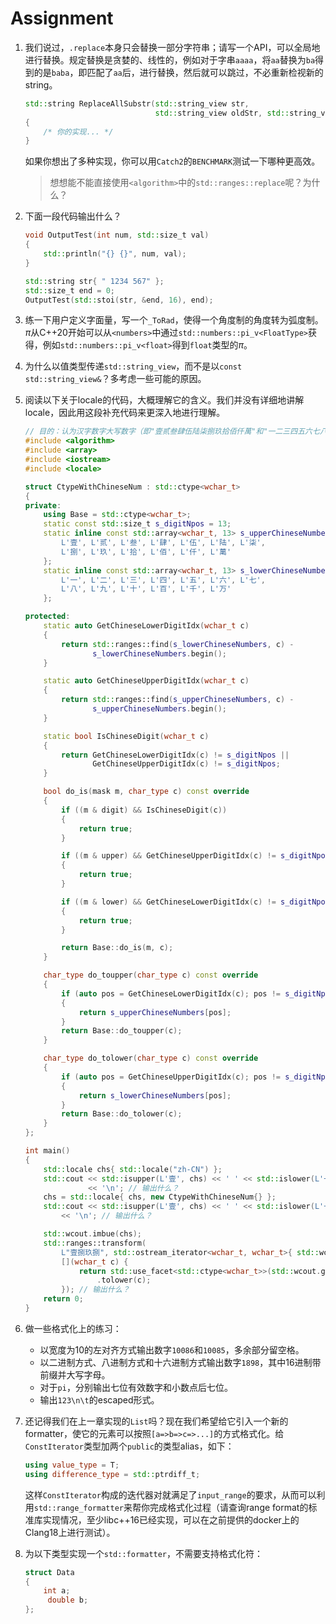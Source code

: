 # Assignment

1. 我们说过，`.replace`本身只会替换一部分字符串；请写一个API，可以全局地进行替换。规定替换是贪婪的、线性的，例如对于字串`aaaa`，将`aa`替换为`ba`得到的是`baba`，即匹配了`aa`后，进行替换，然后就可以跳过，不必重新检视新的string。

   ```c++
   std::string ReplaceAllSubstr(std::string_view str, 
                                std::string_view oldStr, std::string_view newStr)
   {
       /* 你的实现... */
   }
   ```

   如果你想出了多种实现，你可以用`Catch2`的`BENCHMARK`测试一下哪种更高效。

   > 想想能不能直接使用`<algorithm>`中的`std::ranges::replace`呢？为什么？

2. 下面一段代码输出什么？

   ```c++
   void OutputTest(int num, std::size_t val)
   {
       std::println("{} {}", num, val);
   }
   
   std::string str{ " 1234 567" };
   std::size_t end = 0;
   OutputTest(std::stoi(str, &end, 16), end);
   ```

3. 练一下用户定义字面量，写一个`_ToRad`，使得一个角度制的角度转为弧度制。$\pi$从C++20开始可以从`<numbers>`中通过`std::numbers::pi_v<FloatType>`获得，例如`std::numbers::pi_v<float>`得到`float`类型的$\pi$。

4. 为什么以值类型传递`std::string_view`，而不是以`const std::string_view&`？多考虑一些可能的原因。

5. 阅读以下关于locale的代码，大概理解它的含义。我们并没有详细地讲解locale，因此用这段补充代码来更深入地进行理解。

   ```c++
   // 目的：认为汉字数字大写数字（即"壹贰叁肆伍陆柒捌玖拾佰仟萬"和"一二三四五六七八九十百千万"）也是数字，并支持它们之间进行相互转换。
   #include <algorithm>
   #include <array>
   #include <iostream>
   #include <locale>
   
   struct CtypeWithChineseNum : std::ctype<wchar_t>
   {
   private:
       using Base = std::ctype<wchar_t>;
       static const std::size_t s_digitNpos = 13;
       static inline const std::array<wchar_t, 13> s_upperChineseNumbers{
           L'壹', L'贰', L'叁', L'肆', L'伍', L'陆', L'柒',
           L'捌', L'玖', L'拾', L'佰', L'仟', L'萬'
       };
       static inline const std::array<wchar_t, 13> s_lowerChineseNumbers{
           L'一', L'二', L'三', L'四', L'五', L'六', L'七',
           L'八', L'九', L'十', L'百', L'千', L'万'
       };
   
   protected:
       static auto GetChineseLowerDigitIdx(wchar_t c)
       {
           return std::ranges::find(s_lowerChineseNumbers, c) -
                  s_lowerChineseNumbers.begin();
       }
   
       static auto GetChineseUpperDigitIdx(wchar_t c)
       {
           return std::ranges::find(s_upperChineseNumbers, c) -
                  s_upperChineseNumbers.begin();
       }
   
       static bool IsChineseDigit(wchar_t c)
       {
           return GetChineseLowerDigitIdx(c) != s_digitNpos ||
                  GetChineseUpperDigitIdx(c) != s_digitNpos;
       }
   
       bool do_is(mask m, char_type c) const override
       {
           if ((m & digit) && IsChineseDigit(c))
           {
               return true;
           }
   
           if ((m & upper) && GetChineseUpperDigitIdx(c) != s_digitNpos)
           {
               return true;
           }
   
           if ((m & lower) && GetChineseLowerDigitIdx(c) != s_digitNpos)
           {
               return true;
           }
   
           return Base::do_is(m, c);
       }
   
       char_type do_toupper(char_type c) const override
       {
           if (auto pos = GetChineseLowerDigitIdx(c); pos != s_digitNpos)
           {
               return s_upperChineseNumbers[pos];
           }
           return Base::do_toupper(c);
       }
   
       char_type do_tolower(char_type c) const override
       {
           if (auto pos = GetChineseUpperDigitIdx(c); pos != s_digitNpos)
           {
               return s_lowerChineseNumbers[pos];
           }
           return Base::do_tolower(c);
       }
   };
   
   int main()
   {
       std::locale chs{ std::locale("zh-CN") };
       std::cout << std::isupper(L'壹', chs) << ' ' << std::islower(L'一', chs)
                 << '\n'; // 输出什么？
       chs = std::locale{ chs, new CtypeWithChineseNum{} };
       std::cout << std::isupper(L'壹', chs) << ' ' << std::islower(L'一', chs)
           << '\n'; // 输出什么？
   
       std::wcout.imbue(chs);
       std::ranges::transform(
           L"壹捌玖捌", std::ostream_iterator<wchar_t, wchar_t>{ std::wcout },
           [](wchar_t c) {
               return std::use_facet<std::ctype<wchar_t>>(std::wcout.getloc())
                   .tolower(c);
           }); // 输出什么？
       return 0;
   }
   ```

6. 做一些格式化上的练习：

   + 以宽度为10的左对齐方式输出数字`10086`和`10085`，多余部分留空格。
   + 以二进制方式、八进制方式和十六进制方式输出数字`1898`，其中16进制带前缀并大写字母。
   + 对于`pi`，分别输出七位有效数字和小数点后七位。
   + 输出`123\n\t`的escaped形式。

7. 还记得我们在上一章实现的`List`吗？现在我们希望给它引入一个新的formatter，使它的元素可以按照`[a=>b=>c=>...]`的方式格式化。给`ConstIterator`类型加两个`public`的类型alias，如下：

   ```c++
   using value_type = T;
   using difference_type = std::ptrdiff_t;
   ```

   这样`ConstIterator`构成的迭代器对就满足了`input_range`的要求，从而可以利用`std::range_formatter`来帮你完成格式化过程（请查询range format的标准库实现情况，至少libc++16已经实现，可以在之前提供的docker上的Clang18上进行测试）。

8. 为以下类型实现一个`std::formatter`，不需要支持格式化符：

   ```c++
   struct Data
   {
       int a;
      	double b;
   };
   ```

   